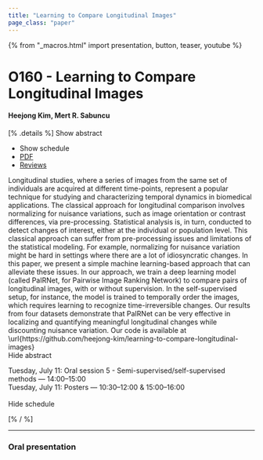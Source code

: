 ```yaml
---
title: "Learning to Compare Longitudinal Images"
page_class: "paper"
---
```


{% from "_macros.html" import presentation, button, teaser, youtube %}

# O160 - Learning to Compare Longitudinal Images

#### Heejong Kim, Mert R. Sabuncu

[% .details %]
<a class="toggle_visibility" data-selector=".abstract" data-level="3">Show abstract</a>
- <a class="toggle_visibility" data-selector=".schedule" data-level="3">Show schedule</a>
- <a href="https://openreview.net/pdf?id=l17YFzXLP53">PDF</a>
- <a href="https://openreview.net/forum?id=l17YFzXLP53">Reviews</a>

<p>
    <span class="abstract">
        Longitudinal studies, where a series of images from the same set of individuals are acquired at different time-points, represent a popular technique for studying and characterizing temporal dynamics in biomedical applications. The classical approach for longitudinal comparison involves normalizing for nuisance variations, such as image orientation or contrast differences, via pre-processing. Statistical analysis is, in turn, conducted to detect changes of interest, either at the individual or population level. This classical approach can suffer from pre-processing issues and limitations of the statistical modeling. For example, normalizing for nuisance variation might be hard in settings where there are a lot of idiosyncratic changes. In this paper, we present a simple machine learning-based approach that can alleviate these issues. In our approach, we train a deep learning model (called PaIRNet, for Pairwise Image Ranking Network) to compare pairs of longitudinal images, with or without supervision. In the self-supervised setup, for instance, the model is trained to temporally order the images, which requires learning to recognize time-irreversible changes. Our results from four datasets demonstrate that PaIRNet can be very effective in localizing and quantifying meaningful longitudinal changes while discounting nuisance variation. Our code is available at \url{https://github.com/heejong-kim/learning-to-compare-longitudinal-images}
        <br>
        <span class="actions"><a class="toggle_visibility" data-level="2">Hide abstract</a></span>
    </span>
</p>

<p>
    <span class="schedule">
        Tuesday, July 11: Oral session 5 - Semi-supervised/self-supervised methods — 14:00–15:00<br>Tuesday, July 11: Posters — 10:30–12:00 & 15:00–16:00<br>
        <br>
        <span class="actions"><a class="toggle_visibility" data-level="2">Hide schedule</a></span>
    </span>
</p>
[% / %]

---


### Oral presentation
